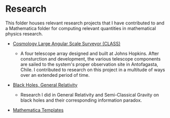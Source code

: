 # Research

This folder houses relevant research projects that I have contributed to and a Mathematica folder for computing relevant quantities in mathematical physics research.

- [Cosmology Large Angular Scale Surveyor (CLASS)](https://github.com/johngrahamreynolds/Physics/tree/main/Research/CLASSTelescope)
  - A four telescope array designed and built at Johns Hopkins. After consturction and development, the various telescope components are sailed to 
  the system's proper observation site in Antofagasta, Chile. I contributed to research on this project in a multitude of ways over an extended period of 
  time. 

- [Black Holes, General Relativity](https://github.com/johngrahamreynolds/Physics/tree/main/Research/BlackHoles)
  - Research I did in General Relativity and Semi-Classical Gravity on black holes and their corresponding information paradox.
  
- [Mathematica Templates](https://github.com/johngrahamreynolds/Physics/tree/main/Research/MathematicaTemplates)

